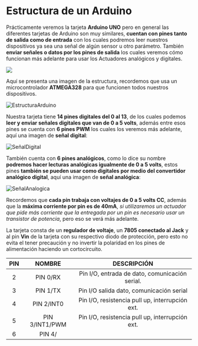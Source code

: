 # Estructura de un Arduino

Prácticamente veremos la tarjeta **Arduino UNO** pero en general las diferentes tarjetas de Arduino son muy similares, **cuentan con pines tanto de salida como de entrada** con los cuales podremos leer nuestros dispositivos ya sea una señal de algún sensor u otro parámetro. También **enviar señales o datos por los pines de salida** los cuales veremos cómo funcionan más adelante para usar los Actuadores analógicos y digitales. 

![](https://www.robomart.com/image/catalog/RM0058/02.jpg)

Aquí se presenta una imagen de la estructura, recordemos que usa un microcontrolador **ATMEGA328** para que funcionen todos nuestros dispositivos.

![EstructuraArduino](https://circuito.cdn.prismic.io/circuito/8e3a980f0f964cc539b4cbbba2654bb660db6f52_arduino-uno-pinout-diagram.png)

Nuestra tarjeta tiene **14 pines digitales del 0 al 13**, de los cuales podemos **leer y enviar señales digitales que van de 0 a 5 volts**, además entre esos pines se cuenta con **6 pines PWM** los cuales los veremos más adelante, aquí una imagen de **señal digital**:

![SeñalDigital](https://github.com/Ezzzzzzzzzzzzzz/CursoRoboticaAplicada/blob/master/Arduino/Se%C3%B1alDigital.JPG)

También cuenta con **6 pines analógicos**, como lo dice su nombre **podremos hacer lecturas analógicas igualmente de 0 a 5 volts**, estos pines **también se pueden usar como digitales por medio del convertidor analógico digital**, aquí una imagen de **señal analógica**:

![SeñalAnalogica](https://github.com/Ezzzzzzzzzzzzzz/CursoRoboticaAplicada/blob/master/Arduino/Se%C3%B1alAnalogica.JPG)

Recordemos que **cada pin trabaja con voltajes de 0 a 5 volts CC**, además que la **máxima corriente por pin es de 40mA**, _si utilizaremos un actuador que pide más corriente que la entregada por un pin es necesario usar un transistor de potencia_, pero eso se verá más adelante. 

La tarjeta consta de un **regulador de voltaje**, un **7805 conectado al Jack** y al pin **Vin** de la tarjeta con su respectivo diodo de protección, pero esto no evita el tener precaución y no invertir la polaridad en los pines de alimentación haciendo un cortocircuito.

PIN   |    NOMBRE     |     DESCRIPCIÓN   
:-----:  | :--------:  |   :------:
2   |  PIN 0/RX    |  Pin I/O, entrada de dato, comunicación serial.
3   |  PIN 1/TX     |  Pin I/O salida dato, comunicación serial
4   | PIN 2/INT0     |  Pin I/O, resistencia pull up, interrupción ext.
5   | PIN 3/INT1/PWM  | Pin I/O, resistencia pull up, interrupción ext.
6  | PIN 4/

<!--stackedit_data:
eyJoaXN0b3J5IjpbNTA5OTI2ODg3LDQ4MjMxNDA4M119
-->